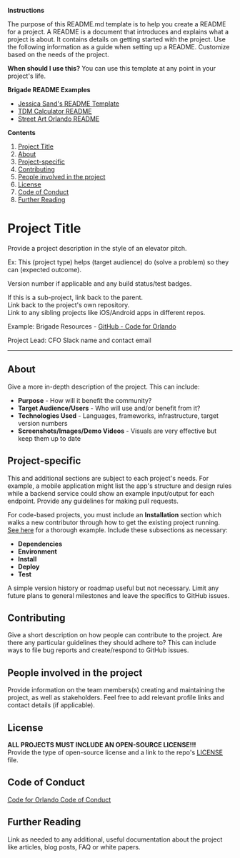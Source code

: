 **Instructions**

The purpose of this README.md template is to help you create a README for a project. A README is a document that introduces and explains what a project is about. It contains details on getting started with the project. Use the following information as a guide when setting up a README. Customize based on the needs of the project.

**When should I use this?**
You can use this template at any point in your project's life. 

**Brigade README Examples**
* [Jessica Sand's README Template](https://gist.github.com/theecrit/d69671774c7881505e0ffa9643358eb7)
* [TDM Calculator README](https://github.com/hackforla/tdm-calculator)
* [Street Art Orlando README](https://github.com/cforlando/street-art-orlando-ios)

**Contents**
1. [Project Title](#project-title)
2. [About](#about)
3. [Project-specific](#project-specific)
4. [Contributing](#contributing)
5. [People involved in the project](#people-involved-in-the-project)
6. [License](#license)
7. [Code of Conduct](#code-of-conduct)
8. [Further Reading](#further-reading)


# Project Title

Provide a project description in the style of an elevator pitch.

Ex: This (project type) helps (target audience) do (solve a problem) so they can (expected outcome).

Version number if applicable and any build status/test badges.

If this is a sub-project, link back to the parent.  
Link back to the project's own repository.  
Link to any sibling projects like iOS/Android apps in different repos.  

Example: Brigade Resources - [GitHub - Code for Orlando](https://github.com/cforlando/brigade-resources)

Project Lead: CFO Slack name and contact email

---

## About

Give a more in-depth description of the project. This can include:
* **Purpose** - How will it benefit the community?
* **Target Audience/Users** - Who will use and/or benefit from it?
* **Technologies Used** - Languages, frameworks, infrastructure, target version numbers
* **Screenshots/Images/Demo Videos** - Visuals are very effective but keep them up to date

## Project-specific

This and additional sections are subject to each project's needs. For example, a mobile application might list the app's structure and design rules while a backend service could show an example input/output for each endpoint. Provide any guidelines for making pull requests.

For code-based projects, you must include an **Installation** section which walks a new contributor through how to get the existing project running. [See here](https://github.com/codeforamerica/cfapi#installation) for a thorough example. Include these subsections as necessary:

* **Dependencies**
* **Environment**
* **Install**
* **Deploy**
* **Test**

A simple version history or roadmap useful but not necessary. Limit any future plans to general milestones and leave the specifics to GitHub issues.

## Contributing

Give a short description on how people can contribute to the project. Are there any particular guidelines they should adhere to? This can include ways to file bug reports and create/respond to GitHub issues.

## People involved in the project

Provide information on the team members(s) creating and maintaining the project, as well as stakeholders. Feel free to add relevant profile links and contact details (if applicable).

## License

**ALL PROJECTS MUST INCLUDE AN OPEN-SOURCE LICENSE!!!**  
Provide the type of open-source license and a link to the repo's [LICENSE](https://github.com/cforlando/brigade-resources/blob/master/LICENSE) file.

## Code of Conduct
[Code for Orlando Code of Conduct](https://github.com/cforlando/codeofconduct)

## Further Reading

Link as needed to any additional, useful documentation about the project like articles, blog posts, FAQ or white papers.
